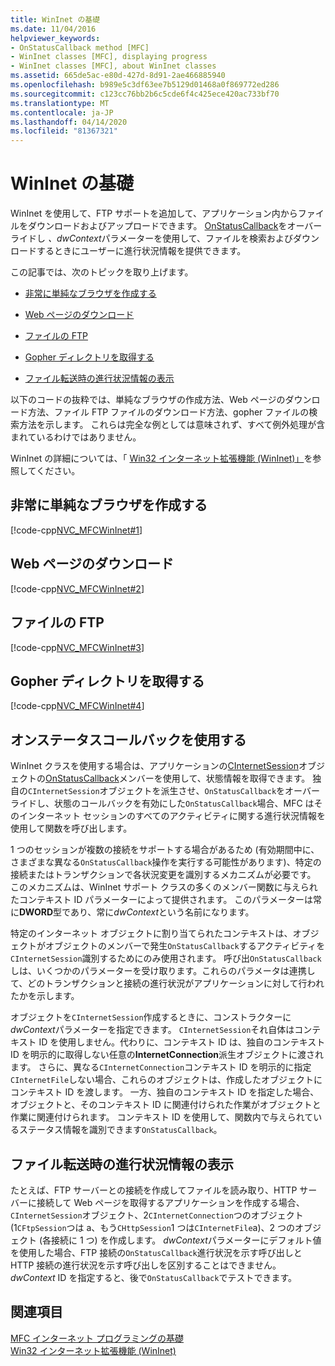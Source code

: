 ```yaml
---
title: WinInet の基礎
ms.date: 11/04/2016
helpviewer_keywords:
- OnStatusCallback method [MFC]
- WinInet classes [MFC], displaying progress
- WinInet classes [MFC], about WinInet classes
ms.assetid: 665de5ac-e80d-427d-8d91-2ae466885940
ms.openlocfilehash: b989e5c3df63ee7b5129d01468a0f869772ed286
ms.sourcegitcommit: c123cc76bb2b6c5cde6f4c425ece420ac733bf70
ms.translationtype: MT
ms.contentlocale: ja-JP
ms.lasthandoff: 04/14/2020
ms.locfileid: "81367321"
---
```

# <a name="wininet-basics"></a>WinInet の基礎

WinInet を使用して、FTP サポートを追加して、アプリケーション内からファイルをダウンロードおよびアップロードできます。 [OnStatusCallback](../mfc/reference/cinternetsession-class.md#onstatuscallback)をオーバーライドし *、dwContext*パラメーターを使用して、ファイルを検索およびダウンロードするときにユーザーに進行状況情報を提供できます。

この記事では、次のトピックを取り上げます。

- [非常に単純なブラウザを作成する](#_core_create_a_very_simple_browser)

- [Web ページのダウンロード](#_core_download_a_web_page)

- [ファイルの FTP](#_core_ftp_a_file)

- [Gopher ディレクトリを取得する](#_core_retrieve_a_gopher_directory)

- [ファイル転送時の進行状況情報の表示](#_core_display_progress_information_while_transferring_files)

以下のコードの抜粋では、単純なブラウザの作成方法、Web ページのダウンロード方法、ファイル FTP ファイルのダウンロード方法、gopher ファイルの検索方法を示します。 これらは完全な例としては意味されず、すべて例外処理が含まれているわけではありません。

WinInet の詳細については、「 [Win32 インターネット拡張機能 (WinInet)」](../mfc/win32-internet-extensions-wininet.md)を参照してください。

## <a name="create-a-very-simple-browser"></a><a name="_core_create_a_very_simple_browser"></a>非常に単純なブラウザを作成する

[!code-cpp[NVC_MFCWinInet#1](../mfc/codesnippet/cpp/wininet-basics_1.cpp)]

## <a name="download-a-web-page"></a><a name="_core_download_a_web_page"></a>Web ページのダウンロード

[!code-cpp[NVC_MFCWinInet#2](../mfc/codesnippet/cpp/wininet-basics_2.cpp)]

## <a name="ftp-a-file"></a><a name="_core_ftp_a_file"></a>ファイルの FTP

[!code-cpp[NVC_MFCWinInet#3](../mfc/codesnippet/cpp/wininet-basics_3.cpp)]

## <a name="retrieve-a-gopher-directory"></a><a name="_core_retrieve_a_gopher_directory"></a>Gopher ディレクトリを取得する

[!code-cpp[NVC_MFCWinInet#4](../mfc/codesnippet/cpp/wininet-basics_4.cpp)]

## <a name="use-onstatuscallback"></a>オンステータスコールバックを使用する

WinInet クラスを使用する場合は、アプリケーションの[CInternetSession](../mfc/reference/cinternetsession-class.md)オブジェクトの[OnStatusCallback](../mfc/reference/cinternetsession-class.md#onstatuscallback)メンバーを使用して、状態情報を取得できます。 独自の`CInternetSession`オブジェクトを派生させ、`OnStatusCallback`をオーバーライドし、状態のコールバックを有効にした`OnStatusCallback`場合、MFC はそのインターネット セッションのすべてのアクティビティに関する進行状況情報を使用して関数を呼び出します。

1 つのセッションが複数の接続をサポートする場合があるため (有効期間中に、さまざまな異なる`OnStatusCallback`操作を実行する可能性があります)、特定の接続またはトランザクションで各状況変更を識別するメカニズムが必要です。 このメカニズムは、WinInet サポート クラスの多くのメンバー関数に与えられたコンテキスト ID パラメーターによって提供されます。 このパラメーターは常に**DWORD**型であり、常に*dwContext*という名前になります。

特定のインターネット オブジェクトに割り当てられたコンテキストは、オブジェクトがオブジェクトのメンバーで発生`OnStatusCallback`するアクティビティを`CInternetSession`識別するためにのみ使用されます。 呼び出`OnStatusCallback`しは、いくつかのパラメーターを受け取ります。これらのパラメータは連携して、どのトランザクションと接続の進行状況がアプリケーションに対して行われたかを示します。

オブジェクトを`CInternetSession`作成するときに、コンストラクターに*dwContext*パラメーターを指定できます。 `CInternetSession`それ自体はコンテキスト ID を使用しません。代わりに、コンテキスト ID は、独自のコンテキスト ID を明示的に取得しない任意の**InternetConnection**派生オブジェクトに渡されます。 さらに、異なる`CInternetConnection`コンテキスト ID を明示的に指定`CInternetFile`しない場合、これらのオブジェクトは、作成したオブジェクトにコンテキスト ID を渡します。 一方、独自のコンテキスト ID を指定した場合、オブジェクトと、そのコンテキスト ID に関連付けられた作業がオブジェクトと作業に関連付けられます。 コンテキスト ID を使用して、関数内で与えられているステータス情報を識別できます`OnStatusCallback`。

## <a name="display-progress-information-while-transferring-files"></a><a name="_core_display_progress_information_while_transferring_files"></a>ファイル転送時の進行状況情報の表示

たとえば、FTP サーバーとの接続を作成してファイルを読み取り、HTTP サーバーに接続して Web ページを取得するアプリケーションを作成する場合、`CInternetSession`オブジェクト、2`CInternetConnection`つのオブジェクト (1`CFtpSession`つは a、もう`CHttpSession`1 つは`CInternetFile`a)、2 つのオブジェクト (各接続に 1 つ) を作成します。 *dwContext*パラメーターにデフォルト値を使用した場合、FTP 接続の`OnStatusCallback`進行状況を示す呼び出しと HTTP 接続の進行状況を示す呼び出しを区別することはできません。 *dwContext* ID を指定すると、後で`OnStatusCallback`でテストできます。

## <a name="see-also"></a>関連項目

[MFC インターネット プログラミングの基礎](../mfc/mfc-internet-programming-basics.md)<br/>
[Win32 インターネット拡張機能 (WinInet)](../mfc/win32-internet-extensions-wininet.md)
